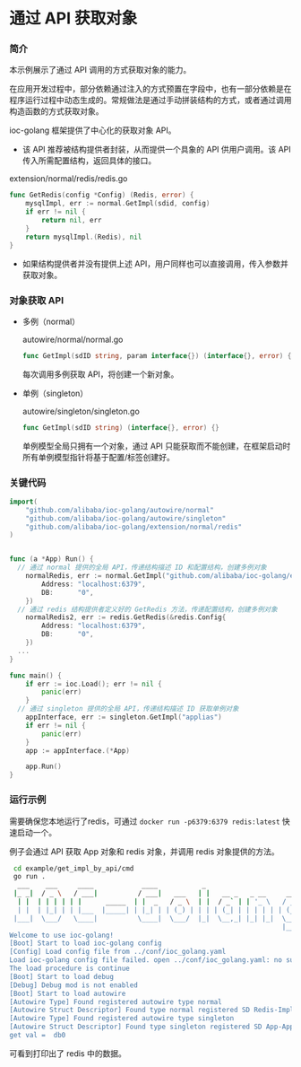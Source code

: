 # 通过 API 获取对象

### 简介

本示例展示了通过 API 调用的方式获取对象的能力。

在应用开发过程中，部分依赖通过注入的方式预置在字段中，也有一部分依赖是在程序运行过程中动态生成的。常规做法是通过手动拼装结构的方式，或者通过调用构造函数的方式获取对象。

ioc-golang 框架提供了中心化的获取对象 API。

- 该 API 推荐被结构提供者封装，从而提供一个具象的 API 供用户调用。该 API 传入所需配置结构，返回具体的接口。

extension/normal/redis/redis.go

```go
func GetRedis(config *Config) (Redis, error) {
	mysqlImpl, err := normal.GetImpl(sdid, config)
	if err != nil {
		return nil, err
	}
	return mysqlImpl.(Redis), nil
}
```

- 如果结构提供者并没有提供上述 API，用户同样也可以直接调用，传入参数并获取对象。

### 对象获取 API

- 多例（normal）

  autowire/normal/normal.go

  ```go
  func GetImpl(sdID string, param interface{}) (interface{}, error) {}
  ```

  每次调用多例获取 API，将创建一个新对象。

- 单例（singleton）

  autowire/singleton/singleton.go

  ```go
  func GetImpl(sdID string) (interface{}, error) {}
  ```

  单例模型全局只拥有一个对象，通过 API 只能获取而不能创建，在框架启动时所有单例模型指针将基于配置/标签创建好。

### 关键代码

```go
import(
	"github.com/alibaba/ioc-golang/autowire/normal"
	"github.com/alibaba/ioc-golang/autowire/singleton"
	"github.com/alibaba/ioc-golang/extension/normal/redis"
)


func (a *App) Run() {
  // 通过 normal 提供的全局 API，传递结构描述 ID 和配置结构，创建多例对象
	normalRedis, err := normal.GetImpl("github.com/alibaba/ioc-golang/extension/normal/redis.Impl", &redis.Config{
		Address: "localhost:6379",
		DB:      "0",
	})
  // 通过 redis 结构提供者定义好的 GetRedis 方法，传递配置结构，创建多例对象
	normalRedis2, err := redis.GetRedis(&redis.Config{
		Address: "localhost:6379",
		DB:      "0",
	})
  ...
}

func main() {
	if err := ioc.Load(); err != nil {
		panic(err)
	}
  // 通过 singleton 提供的全局 API，传递结构描述 ID 获取单例对象
	appInterface, err := singleton.GetImpl("applias")
	if err != nil {
		panic(err)
	}
	app := appInterface.(*App)

	app.Run()
}

```

### 运行示例

需要确保您本地运行了redis，可通过 `docker run -p6379:6379 redis:latest` 快速启动一个。

例子会通过 API 获取 App 对象和 redis 对象，并调用 redis 对象提供的方法。

```bash
 cd example/get_impl_by_api/cmd
 go run .
  ___    ___     ____            ____           _                         
 |_ _|  / _ \   / ___|          / ___|   ___   | |   __ _   _ __     __ _ 
  | |  | | | | | |      _____  | |  _   / _ \  | |  / _` | | '_ \   / _` |
  | |  | |_| | | |___  |_____| | |_| | | (_) | | | | (_| | | | | | | (_| |
 |___|  \___/   \____|          \____|  \___/  |_|  \__,_| |_| |_|  \__, |
                                                                    |___/ 
Welcome to use ioc-golang!
[Boot] Start to load ioc-golang config
[Config] Load config file from ../conf/ioc_golang.yaml
Load ioc-golang config file failed. open ../conf/ioc_golang.yaml: no such file or directory
The load procedure is continue
[Boot] Start to load debug
[Debug] Debug mod is not enabled
[Boot] Start to load autowire
[Autowire Type] Found registered autowire type normal
[Autowire Struct Descriptor] Found type normal registered SD Redis-Impl
[Autowire Type] Found registered autowire type singleton
[Autowire Struct Descriptor] Found type singleton registered SD App-App
get val =  db0
```

可看到打印出了 redis 中的数据。





